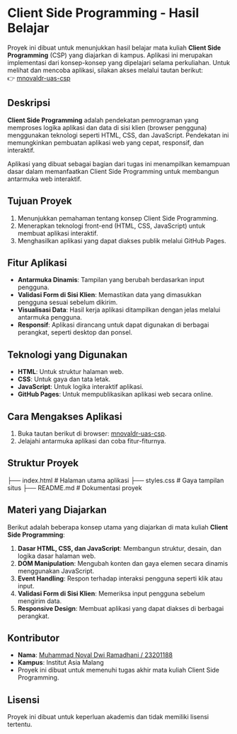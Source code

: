 # Client Side Programming - Hasil Belajar  

Proyek ini dibuat untuk menunjukkan hasil belajar mata kuliah **Client Side Programming** (CSP) yang diajarkan di kampus. Aplikasi ini merupakan implementasi dari konsep-konsep yang dipelajari selama perkuliahan. Untuk melihat dan mencoba aplikasi, silakan akses melalui tautan berikut:  
👉 [mnovaldr-uas-csp](https://mnovaldr.github.io/mnovaldr-uas-csp/)  

## Deskripsi  
**Client Side Programming** adalah pendekatan pemrograman yang memproses logika aplikasi dan data di sisi klien (browser pengguna) menggunakan teknologi seperti HTML, CSS, dan JavaScript. Pendekatan ini memungkinkan pembuatan aplikasi web yang cepat, responsif, dan interaktif.  

Aplikasi yang dibuat sebagai bagian dari tugas ini menampilkan kemampuan dasar dalam memanfaatkan Client Side Programming untuk membangun antarmuka web interaktif.  

## Tujuan Proyek  
1. Menunjukkan pemahaman tentang konsep Client Side Programming.  
2. Menerapkan teknologi front-end (HTML, CSS, JavaScript) untuk membuat aplikasi interaktif.  
3. Menghasilkan aplikasi yang dapat diakses publik melalui GitHub Pages.  

## Fitur Aplikasi  
- **Antarmuka Dinamis**: Tampilan yang berubah berdasarkan input pengguna.  
- **Validasi Form di Sisi Klien**: Memastikan data yang dimasukkan pengguna sesuai sebelum dikirim.  
- **Visualisasi Data**: Hasil kerja aplikasi ditampilkan dengan jelas melalui antarmuka pengguna.  
- **Responsif**: Aplikasi dirancang untuk dapat digunakan di berbagai perangkat, seperti desktop dan ponsel.  

## Teknologi yang Digunakan  
- **HTML**: Untuk struktur halaman web.  
- **CSS**: Untuk gaya dan tata letak.  
- **JavaScript**: Untuk logika interaktif aplikasi.  
- **GitHub Pages**: Untuk mempublikasikan aplikasi web secara online.  

## Cara Mengakses Aplikasi  
1. Buka tautan berikut di browser: [mnovaldr-uas-csp](https://mnovaldr.github.io/mnovaldr-uas-csp/).  
2. Jelajahi antarmuka aplikasi dan coba fitur-fiturnya.  

## Struktur Proyek  
├── index.html # Halaman utama aplikasi
├── styles.css # Gaya tampilan situs
├── README.md # Dokumentasi proyek


## Materi yang Diajarkan  
Berikut adalah beberapa konsep utama yang diajarkan di mata kuliah **Client Side Programming**:  
1. **Dasar HTML, CSS, dan JavaScript**: Membangun struktur, desain, dan logika dasar halaman web.  
2. **DOM Manipulation**: Mengubah konten dan gaya elemen secara dinamis menggunakan JavaScript.  
3. **Event Handling**: Respon terhadap interaksi pengguna seperti klik atau input.  
4. **Validasi Form di Sisi Klien**: Memeriksa input pengguna sebelum mengirim data.  
5. **Responsive Design**: Membuat aplikasi yang dapat diakses di berbagai perangkat.  

## Kontributor  
- **Nama**: [Muhammad Noval Dwi Ramadhani  / 23201188](https://mnovaldr.github.io/novaldr/)
- **Kampus**: Institut Asia Malang  
- Proyek ini dibuat untuk memenuhi tugas akhir mata kuliah Client Side Programming.  

## Lisensi  
Proyek ini dibuat untuk keperluan akademis dan tidak memiliki lisensi tertentu.  
